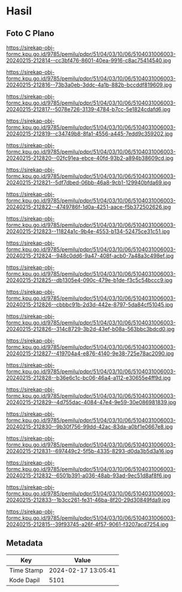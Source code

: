 # Hasil

## Foto C Plano

https://sirekap-obj-formc.kpu.go.id/9785/pemilu/pdpr/51/04/03/10/06/5104031006003-20240215-212814--cc3bf476-8601-40ea-9916-c8ac75414540.jpg

https://sirekap-obj-formc.kpu.go.id/9785/pemilu/pdpr/51/04/03/10/06/5104031006003-20240215-212816--73b3a0eb-3ddc-4a1b-882b-bccddf819609.jpg

https://sirekap-obj-formc.kpu.go.id/9785/pemilu/pdpr/51/04/03/10/06/5104031006003-20240215-212817--5078e726-3139-4784-b7cc-5e1824cdafd6.jpg

https://sirekap-obj-formc.kpu.go.id/9785/pemilu/pdpr/51/04/03/10/06/5104031006003-20240215-212819--c34749b8-8fa1-4556-a445-7edd9c359202.jpg

https://sirekap-obj-formc.kpu.go.id/9785/pemilu/pdpr/51/04/03/10/06/5104031006003-20240215-212820--02fc91ea-ebce-40fd-93b2-a894b38609cd.jpg

https://sirekap-obj-formc.kpu.go.id/9785/pemilu/pdpr/51/04/03/10/06/5104031006003-20240215-212821--5df7dbed-06bb-46a8-9cb1-129940bfda69.jpg

https://sirekap-obj-formc.kpu.go.id/9785/pemilu/pdpr/51/04/03/10/06/5104031006003-20240215-212822--4749786f-1d0a-4251-aace-f5b372502626.jpg

https://sirekap-obj-formc.kpu.go.id/9785/pemilu/pdpr/51/04/03/10/06/5104031006003-20240215-212823--11824a1c-9b4e-4553-b134-52475ce31c51.jpg

https://sirekap-obj-formc.kpu.go.id/9785/pemilu/pdpr/51/04/03/10/06/5104031006003-20240215-212824--948c0dd6-9a47-408f-acb0-7a48a3c498ef.jpg

https://sirekap-obj-formc.kpu.go.id/9785/pemilu/pdpr/51/04/03/10/06/5104031006003-20240215-212825--db1305e4-090c-479e-b1de-f3c5c54bccc9.jpg

https://sirekap-obj-formc.kpu.go.id/9785/pemilu/pdpr/51/04/03/10/06/5104031006003-20240215-212826--cbbbc91b-2d3d-442e-8797-5da84cf51045.jpg

https://sirekap-obj-formc.kpu.go.id/9785/pemilu/pdpr/51/04/03/10/06/5104031006003-20240215-212826--314c8729-3b2d-43ef-b08a-563bbc3bdcd0.jpg

https://sirekap-obj-formc.kpu.go.id/9785/pemilu/pdpr/51/04/03/10/06/5104031006003-20240215-212827--419704a4-e876-4140-9e38-725e78ac2090.jpg

https://sirekap-obj-formc.kpu.go.id/9785/pemilu/pdpr/51/04/03/10/06/5104031006003-20240215-212828--b36e6c1c-bc06-46a4-a112-e30655e4ff9d.jpg

https://sirekap-obj-formc.kpu.go.id/9785/pemilu/pdpr/51/04/03/10/06/5104031006003-20240215-212829--4d755dac-4084-47e4-9e59-30e086981839.jpg

https://sirekap-obj-formc.kpu.go.id/9785/pemilu/pdpr/51/04/03/10/06/5104031006003-20240215-212830--9b30f756-99dd-42ac-83da-a0bf1e0667e8.jpg

https://sirekap-obj-formc.kpu.go.id/9785/pemilu/pdpr/51/04/03/10/06/5104031006003-20240215-212831--697449c2-5f5b-4335-8293-d0da3b5d3a16.jpg

https://sirekap-obj-formc.kpu.go.id/9785/pemilu/pdpr/51/04/03/10/06/5104031006003-20240215-212832--6501b391-a036-48ab-93ad-9ec51d8af8f6.jpg

https://sirekap-obj-formc.kpu.go.id/9785/pemilu/pdpr/51/04/03/10/06/5104031006003-20240215-212833--1b3cc261-fe31-46ba-8f20-29d30849fda9.jpg

https://sirekap-obj-formc.kpu.go.id/9785/pemilu/pdpr/51/04/03/10/06/5104031006003-20240215-212815--39f93745-a26f-4f57-9061-f3207acd7254.jpg


## Metadata

| Key        | Value               |
| ---------- | ------------------- |
| Time Stamp | 2024-02-17 13:05:41 |
| Kode Dapil | 5101                |



